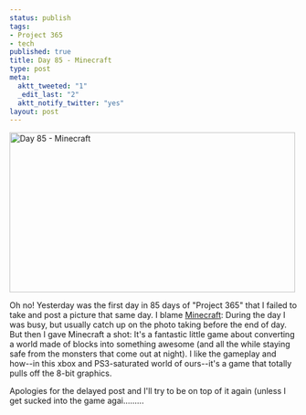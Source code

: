 ```yaml
--- 
status: publish
tags: 
- Project 365
- tech
published: true
title: Day 85 - Minecraft
type: post
meta: 
  aktt_tweeted: "1"
  _edit_last: "2"
  aktt_notify_twitter: "yes"
layout: post
---
```

<a href="http://www.flickr.com/photos/freeed/5564934620/" title="Day 85 - Minecraft by Fred​, on Flickr"><img src="http://farm6.static.flickr.com/5310/5564934620_d4238c8b65.jpg" width="500" height="280" alt="Day 85 - Minecraft" /></a>

Oh no! Yesterday was the first day in 85 days of "Project 365" that I failed to take and post a picture that same day. I blame <a href="http://www.minecraft.net/">Minecraft</a>: During the day I was busy, but usually catch up on the photo taking before the end of day. But then I gave Minecraft a shot: It's a fantastic little game about converting a world made of blocks into something awesome (and all the while staying safe from the monsters that come out at night). I like the gameplay and how--in this xbox and PS3-saturated world of ours--it's a game that totally pulls off the 8-bit graphics.

Apologies for the delayed post and I'll try to be on top of it again (unless I get sucked into the game agai.........

